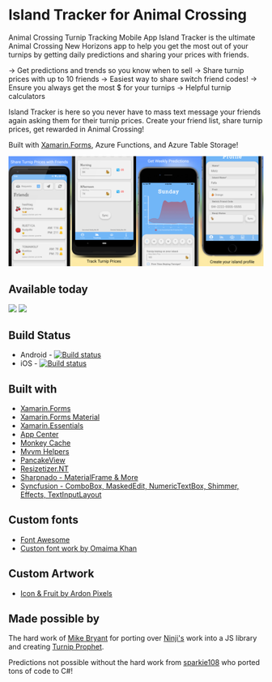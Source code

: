 # Island Tracker for Animal Crossing
 Animal Crossing Turnip Tracking Mobile App
 Island Tracker is the ultimate Animal Crossing New Horizons app to help you get the most out of your turnips by getting daily predictions and sharing your prices with friends.

-> Get predictions and trends so you know when to sell
-> Share turnip prices with up to 10 friends
-> Easiest way to share switch friend codes!
-> Ensure you always get the most $ for your turnips
-> Helpful turnip calculators

Island Tracker is here so you never have to mass text message your friends again asking them for their turnip prices. Create your friend list, share turnip prices, get rewarded in Animal Crossing!

Built with [Xamarin.Forms](https://xamarin.com), Azure Functions, and Azure Table Storage!
 
![](Art/apps.png)

## Available today

[![](/Art/download-on-app-store.png)](https://itunes.apple.com/app/id1510177414?mt=8)
[![](/Art/download-on-google-play.png)](https://play.google.com/store/apps/details?id=com.refractored.islandtracker)

## Build Status

* Android - [![Build status](https://build.appcenter.ms/v0.1/apps/14b03f61-c7a4-44ec-bdee-405ff87f179d/branches/master/badge)](https://appcenter.ms)
* iOS - [![Build status](https://build.appcenter.ms/v0.1/apps/7f93ca3e-8d64-4aeb-924d-a19e275979a6/branches/master/badge)](https://appcenter.ms)

## Built with

* [Xamarin.Forms](https://www.xamarin.com/forms)
* [Xamarin.Forms Material](https://docs.microsoft.com/xamarin/xamarin-forms/user-interface/visual/material-visual?WT.mc_id=friends-0000-jamont)
* [Xamarin.Essentials](https://www.github.com/xamarin/essentials)
* [App Center](https://appcenter.ms)
* [Monkey Cache](https://github.com/jamesmontemagno/monkey-cache)
* [Mvvm Helpers](https://github.com/jamesmontemagno/mvvm-helpers)
* [PancakeView](https://github.com/sthewissen/Xamarin.Forms.PancakeView)
* [Resizetizer.NT](https://github.com/Redth/ResizetizerNT)
* [Sharpnado - MaterialFrame & More](https://github.com/roubachof/Sharpnado.Presentation.Forms)
* [Syncfusion - ComboBox, MaskedEdit, NumericTextBox, Shimmer, Effects, TextInputLayout](https://www.syncfusion.com/xamarin)


## Custom fonts

* [Font Awesome](https://fontawesome.com)
* [Custon font work by Omaima Khan](https://www.fiverr.com/omaimakhan)

## Custom Artwork
* [Icon & Fruit by Ardon Pixels](https://linktr.ee/ardonpixels)

## Made possible by

The hard work of [Mike Bryant](https://github.com/mikebryant) for porting over [Ninji's](https://twitter.com/_Ninji/status/1244818665851289602?s=20) work into a JS library and creating [Turnip Prophet](https://turnipprophet.io/).

Predictions not possible without the hard work from [sparkie108](https://github.com/sparkie108) who ported tons of code to C#!
